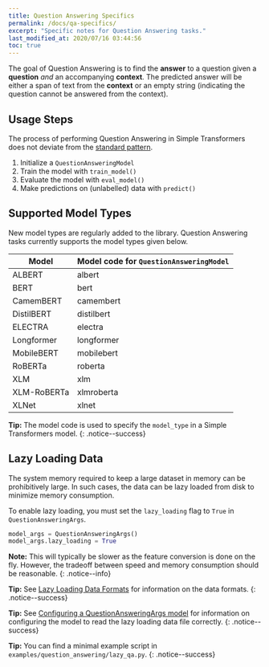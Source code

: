 ```yaml
---
title: Question Answering Specifics
permalink: /docs/qa-specifics/
excerpt: "Specific notes for Question Answering tasks."
last_modified_at: 2020/07/16 03:44:56
toc: true
---
```


The goal of Question Answering is to find the **answer** to a question given a **question** *and* an accompanying **context**. The predicted answer will be either a span of text from the **context** or an empty string (indicating the question cannot be answered from the context).


## Usage Steps

The process of performing Question Answering in Simple Transformers does not deviate from the [standard pattern](/docs/usage/#task-specific-models).

1. Initialize a `QuestionAnsweringModel`
2. Train the model with `train_model()`
3. Evaluate the model with `eval_model()`
4. Make predictions on (unlabelled) data with `predict()`


## Supported Model Types

New model types are regularly added to the library. Question Answering tasks currently supports the model types given below.

| Model       | Model code for `QuestionAnsweringModel` |
| ----------- | --------------------------------------- |
| ALBERT      | albert                                  |
| BERT        | bert                                    |
| CamemBERT   | camembert                               |
| DistilBERT  | distilbert                              |
| ELECTRA     | electra                                 |
| Longformer  | longformer                              |
| MobileBERT  | mobilebert                              |
| RoBERTa     | roberta                                 |
| XLM         | xlm                                     |
| XLM-RoBERTa | xlmroberta                              |
| XLNet       | xlnet                                   |

**Tip:** The model code is used to specify the `model_type` in a Simple Transformers model.
{: .notice--success}


## Lazy Loading Data

The system memory required to keep a large dataset in memory can be prohibitively large. In such cases, the data can be lazy loaded from disk to minimize memory consumption.

To enable lazy loading, you must set the `lazy_loading` flag to `True` in `QuestionAnsweringArgs`.


```python
model_args = QuestionAnsweringArgs()
model_args.lazy_loading = True
```

**Note:** This will typically be slower as the feature conversion is done on the fly. However, the tradeoff between speed and memory consumption should be reasonable.
{: .notice--info}

**Tip:** See [Lazy Loading Data Formats](/docs/qa-data-formats/#lazy-loading-data-format) for information on the data formats.
{: .notice--success}

**Tip:** See [Configuring a QuestionAnsweringArgs model](/docs/qa-model/#configuring-a-questionansweringmodel) for information on configuring the model to read the lazy loading data file correctly.
{: .notice--success}

**Tip:** You can find a minimal example script in `examples/question_answering/lazy_qa.py`.
{: .notice--success}
